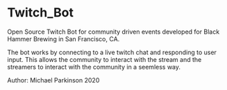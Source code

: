 # Twitch_Bot
Open Source Twitch Bot for community driven events developed for Black Hammer
Brewing in San Francisco, CA. 

The bot works by connecting to a live twitch chat and responding to user input.
This allows the community to interact with the stream and the streamers to
interact with the community in a seemless way.

Author: Michael Parkinson 2020
